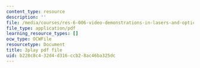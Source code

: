 ```yaml
---
content_type: resource
description: ''
file: /media/courses/res-6-006-video-demonstrations-in-lasers-and-optics-spring-2008/b228c8c432d4d316ccb28ac46ba325dc_PgW7qaOZD0U.pdf
file_type: application/pdf
learning_resource_types: []
ocw_type: OCWFile
resourcetype: Document
title: 3play pdf file
uid: b228c8c4-32d4-d316-ccb2-8ac46ba325dc
---
```

